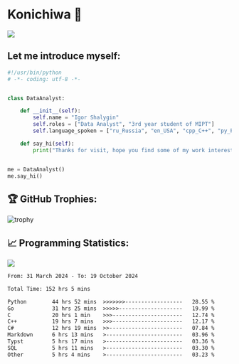 # Konichiwa 👋
![](https://komarev.com/ghpvc/?username=IgorFandre&color=brightgreen)

## Let me introduce myself:
```py
#!/usr/bin/python
# -*- coding: utf-8 -*-


class DataAnalyst:

    def __init__(self):
        self.name = "Igor Shalygin"
        self.roles = ["Data Analyst", "3rd year student of MIPT"]
        self.language_spoken = ["ru_Russia", "en_USA", "cpp_C++", "py_Python", "go_Golang"]

    def say_hi(self):
        print("Thanks for visit, hope you find some of my work interesting.")


me = DataAnalyst()
me.say_hi()
```

## 🏆 GitHub Trophies:
![trophy](https://github-profile-trophy.vercel.app/?username=IgorFandre&title=MultiLanguage,Repositories,Commits,Experience,PullRequest,Reviews)

## 📈 Programming Statistics:

![](https://github-profile-summary-cards.vercel.app/api/cards/profile-details?username=IgorFandre&theme=solarized_dark)

<!--START_SECTION:waka-->

```txt
From: 31 March 2024 - To: 19 October 2024

Total Time: 152 hrs 5 mins

Python        44 hrs 52 mins  >>>>>>>------------------   28.55 %
Go            31 hrs 25 mins  >>>>>--------------------   19.99 %
C             20 hrs 1 min    >>>----------------------   12.74 %
C++           19 hrs 7 mins   >>>----------------------   12.17 %
C#            12 hrs 19 mins  >>-----------------------   07.84 %
Markdown      6 hrs 13 mins   >------------------------   03.96 %
Typst         5 hrs 17 mins   >------------------------   03.36 %
SQL           5 hrs 11 mins   >------------------------   03.30 %
Other         5 hrs 4 mins    >------------------------   03.23 %
```

<!--END_SECTION:waka-->
